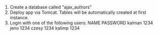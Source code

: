 1. Create a database called "ajax_authors"
2. Deploy app via Tomcat. Tables will be automatically created at first instance.
3. Login with one of the following users:
    NAME		PASSWORD
    kalman		1234		
    jeno		1234
    czesy		1234
    kalimp		1234

